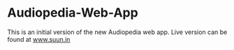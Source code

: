 # Audiopedia-Web-App

This is an initial version of the new Audiopedia web app. Live version can be found at www.suun.in

